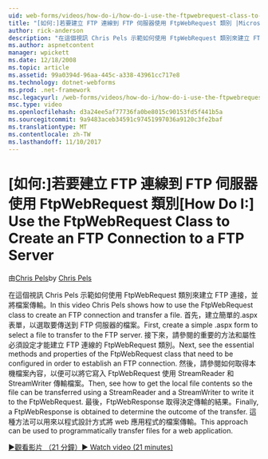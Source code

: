```yaml
---
uid: web-forms/videos/how-do-i/how-do-i-use-the-ftpwebrequest-class-to-create-an-ftp-connection-to-a-ftp-server
title: "[如何:]若要建立 FTP 連線到 FTP 伺服器使用 FtpWebRequest 類別 |Microsoft 文件"
author: rick-anderson
description: "在這個視訊 Chris Pels 示範如何使用 FtpWebRequest 類別來建立 FTP 連接，並將檔案傳輸。 首先，建立簡單的.aspx 表單，以選取..."
ms.author: aspnetcontent
manager: wpickett
ms.date: 12/18/2008
ms.topic: article
ms.assetid: 99a0394d-96aa-445c-a338-43961cc717e8
ms.technology: dotnet-webforms
ms.prod: .net-framework
msc.legacyurl: /web-forms/videos/how-do-i/how-do-i-use-the-ftpwebrequest-class-to-create-an-ftp-connection-to-a-ftp-server
msc.type: video
ms.openlocfilehash: d3a24ee5af77736fa0be8015c90153fd5f441b5a
ms.sourcegitcommit: 9a9483aceb34591c97451997036a9120c3fe2baf
ms.translationtype: MT
ms.contentlocale: zh-TW
ms.lasthandoff: 11/10/2017
---
```

<a name="how-do-i-use-the-ftpwebrequest-class-to-create-an-ftp-connection-to-a-ftp-server"></a><span data-ttu-id="c434b-104">[如何:]若要建立 FTP 連線到 FTP 伺服器使用 FtpWebRequest 類別</span><span class="sxs-lookup"><span data-stu-id="c434b-104">[How Do I:] Use the FtpWebRequest Class to Create an FTP Connection to a FTP Server</span></span>
====================
<span data-ttu-id="c434b-105">由[Chris Pels](https://twitter.com/chrispels)</span><span class="sxs-lookup"><span data-stu-id="c434b-105">by [Chris Pels](https://twitter.com/chrispels)</span></span>

<span data-ttu-id="c434b-106">在這個視訊 Chris Pels 示範如何使用 FtpWebRequest 類別來建立 FTP 連接，並將檔案傳輸。</span><span class="sxs-lookup"><span data-stu-id="c434b-106">In this video Chris Pels shows how to use the FtpWebRequest class to create an FTP connection and transfer a file.</span></span> <span data-ttu-id="c434b-107">首先，建立簡單的.aspx 表單，以選取要傳送到 FTP 伺服器的檔案。</span><span class="sxs-lookup"><span data-stu-id="c434b-107">First, create a simple .aspx form to select a file to transfer to the FTP server.</span></span> <span data-ttu-id="c434b-108">接下來，請參閱的重要的方法和屬性必須設定才能建立 FTP 連線的 FtpWebRequest 類別。</span><span class="sxs-lookup"><span data-stu-id="c434b-108">Next, see the essential methods and properties of the FtpWebRequest class that need to be configured in order to establish an FTP connection.</span></span> <span data-ttu-id="c434b-109">然後，請參閱如何取得本機檔案內容，以便可以將它寫入 FtpWebRequest 使用 StreamReader 和 StreamWriter 傳輸檔案。</span><span class="sxs-lookup"><span data-stu-id="c434b-109">Then, see how to get the local file contents so the file can be transferred using a StreamReader and a StreamWriter to write it to the FtpWebRequest.</span></span> <span data-ttu-id="c434b-110">最後，FtpWebResponse 取得決定傳輸的結果。</span><span class="sxs-lookup"><span data-stu-id="c434b-110">Finally, a FtpWebResponse is obtained to determine the outcome of the transfer.</span></span> <span data-ttu-id="c434b-111">這種方法可以用來以程式設計方式將 web 應用程式的檔案傳輸。</span><span class="sxs-lookup"><span data-stu-id="c434b-111">This approach can be used to programmatically transfer files for a web application.</span></span>

[<span data-ttu-id="c434b-112">&#9654;觀看影片 （21 分鐘）</span><span class="sxs-lookup"><span data-stu-id="c434b-112">&#9654; Watch video (21 minutes)</span></span>](https://channel9.msdn.com/Blogs/ASP-NET-Site-Videos/how-do-i-use-the-ftpwebrequest-class-to-create-an-ftp-connection-to-a-ftp-server)
